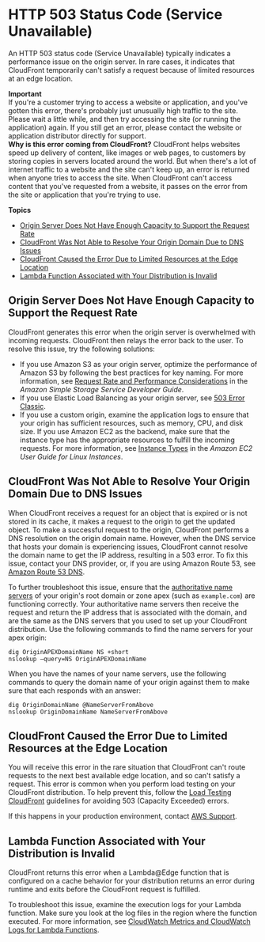 # HTTP 503 Status Code \(Service Unavailable\)<a name="http-503-service-unavailable"></a>

An HTTP 503 status code \(Service Unavailable\) typically indicates a performance issue on the origin server\. In rare cases, it indicates that CloudFront temporarily can't satisfy a request because of limited resources at an edge location\.

**Important**  
If you're a customer trying to access a website or application, and you've gotten this error, there's probably just unusually high traffic to the site\. Please wait a little while, and then try accessing the site \(or running the application\) again\. If you still get an error, please contact the website or application distributor directly for support\.   
**Why is this error coming from CloudFront?** CloudFront helps websites speed up delivery of content, like images or web pages, to customers by storing copies in servers located around the world\. But when there's a lot of internet traffic to a website and the site can't keep up, an error is returned when anyone tries to access the site\. When CloudFront can't access content that you've requested from a website, it passes on the error from the site or application that you're trying to use\. 

**Topics**
+ [Origin Server Does Not Have Enough Capacity to Support the Request Rate](#http-503-service-unavailable-not-enough-origin-capacity)
+ [CloudFront Was Not Able to Resolve Your Origin Domain Due to DNS Issues](#http-503-service-unavailable-origin-domain-dns-issues)
+ [CloudFront Caused the Error Due to Limited Resources at the Edge Location](#http-503-service-unavailable-limited-resources-at-edge-location)
+ [Lambda Function Associated with Your Distribution is Invalid](#http-503-service-unavailable-lambda-function-invalid)

## Origin Server Does Not Have Enough Capacity to Support the Request Rate<a name="http-503-service-unavailable-not-enough-origin-capacity"></a>

CloudFront generates this error when the origin server is overwhelmed with incoming requests\. CloudFront then relays the error back to the user\. To resolve this issue, try the following solutions:
+ If you use Amazon S3 as your origin server, optimize the performance of Amazon S3 by following the best practices for key naming\. For more information, see [Request Rate and Performance Considerations](http://docs.aws.amazon.com/AmazonS3/latest/dev/request-rate-perf-considerations.html) in the *Amazon Simple Storage Service Developer Guide*\.
+ If you use Elastic Load Balancing as your origin server, see [503 Error Classic](https://aws.amazon.com/premiumsupport/knowledge-center/503-error-classic/)\.
+ If you use a custom origin, examine the application logs to ensure that your origin has sufficient resources, such as memory, CPU, and disk size\. If you use Amazon EC2 as the backend, make sure that the instance type has the appropriate resources to fulfill the incoming requests\. For more information, see [Instance Types](http://docs.aws.amazon.com/AWSEC2/latest/DeveloperGuide/instance-types.html) in the *Amazon EC2 User Guide for Linux Instances*\.

## CloudFront Was Not Able to Resolve Your Origin Domain Due to DNS Issues<a name="http-503-service-unavailable-origin-domain-dns-issues"></a>

When CloudFront receives a request for an object that is expired or is not stored in its cache, it makes a request to the origin to get the updated object\. To make a successful request to the origin, CloudFront performs a DNS resolution on the origin domain name\. However, when the DNS service that hosts your domain is experiencing issues, CloudFront cannot resolve the domain name to get the IP address, resulting in a 503 error\. To fix this issue, contact your DNS provider, or, if you are using Amazon Route 53, see [Amazon Route 53 DNS](https://aws.amazon.com/premiumsupport/knowledge-center/route-53-dns-website-unreachable/)\.

To further troubleshoot this issue, ensure that the [authoritative name servers](http://docs.aws.amazon.com/Route53/latest/DeveloperGuide/route-53-concepts.html#route-53-concepts-authoritative-name-server) of your origin's root domain or zone apex \(such as `example.com`\) are functioning correctly\. Your authoritative name servers then receive the request and return the IP address that is associated with the domain, and are the same as the DNS servers that you used to set up your CloudFront distribution\. Use the following commands to find the name servers for your apex origin:

```
dig OriginAPEXDomainName NS +short 
nslookup –query=NS OriginAPEXDomainName
```

When you have the names of your name servers, use the following commands to query the domain name of your origin against them to make sure that each responds with an answer:

```
dig OriginDomainName @NameServerFromAbove
nslookup OriginDomainName NameServerFromAbove
```

## CloudFront Caused the Error Due to Limited Resources at the Edge Location<a name="http-503-service-unavailable-limited-resources-at-edge-location"></a>

You will receive this error in the rare situation that CloudFront can't route requests to the next best available edge location, and so can't satisfy a request\. This error is common when you perform load testing on your CloudFront distribution\. To help prevent this, follow the [Load Testing CloudFront](load-testing.md) guidelines for avoiding 503 \(Capacity Exceeded\) errors\.

If this happens in your production environment, contact [AWS Support](https://console.aws.amazon.com/support/home)\.

## Lambda Function Associated with Your Distribution is Invalid<a name="http-503-service-unavailable-lambda-function-invalid"></a>

CloudFront returns this error when a Lambda@Edge function that is configured on a cache behavior for your distribution returns an error during runtime and exits before the CloudFront request is fulfilled\.

To troubleshoot this issue, examine the execution logs for your Lambda function\. Make sure you look at the log files in the region where the function executed\. For more information, see [CloudWatch Metrics and CloudWatch Logs for Lambda Functions](lambda-cloudwatch-metrics-logging.md)\.